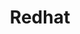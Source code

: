 ---
title: Redhat
linkTitle: Redhat # The title of left navigation, optional.
#linkTitleIcon: <i class="fas fa-th-large"></i>  # The icon of the link title, optional.
navWeight: 600 # Upper weight gets higher precedence, optional.
---